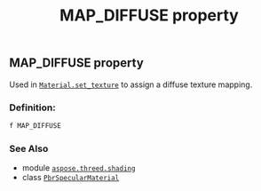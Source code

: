 ﻿---
title: MAP_DIFFUSE property
second_title: Aspose.3D for Python via .NET API References
description: 
type: docs
weight: 100
url: /python-net/aspose.threed.shading/pbrspecularmaterial/map_diffuse/
is_root: false
---

## MAP_DIFFUSE property


Used in [`Material.set_texture`](/3d/python-net/aspose.threed.shading/material/set_texture) to assign a diffuse texture mapping.
### Definition:
```python
f MAP_DIFFUSE 
```

### See Also
* module [`aspose.threed.shading`](../../)
* class [`PbrSpecularMaterial`](/3d/python-net/aspose.threed.shading/pbrspecularmaterial)
